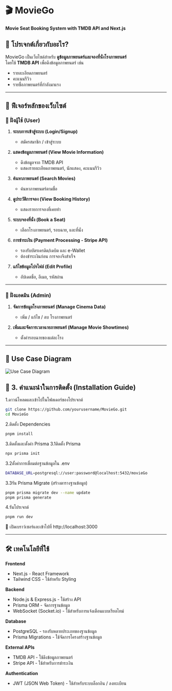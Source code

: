 # 🎬 MovieGo  
**Movie Seat Booking System with TMDB API and Next.js**

## 📖 โปรเจกต์เกี่ยวกับอะไร?  
MovieGo เป็นเว็บไซต์สำหรับ **ดูข้อมูลภาพยนตร์และจองที่นั่งโรงภาพยนตร์**  
โดยใช้ **TMDB API** เพื่อดึงข้อมูลภาพยนตร์ เช่น  
- รายละเอียดภาพยนตร์  
- คะแนนรีวิว  
- รายชื่อภาพยนตร์ที่กำลังมาแรง  

---

## 🚀 **ฟีเจอร์หลักของเว็บไซต์**  

### **🔹 ฝั่งผู้ใช้ (User)**
1. **ระบบการเข้าสู่ระบบ (Login/Signup)**  
   - สมัครสมาชิก / เข้าสู่ระบบ  

2. **แสดงข้อมูลภาพยนตร์ (View Movie Information)**  
   - ดึงข้อมูลจาก TMDB API  
   - แสดงรายละเอียดภาพยนตร์, นักแสดง, คะแนนรีวิว  

3. **ค้นหาภาพยนตร์ (Search Movies)**  
   - ค้นหาภาพยนตร์ตามชื่อ  

4. **ดูประวัติการจอง (View Booking History)**  
   - แสดงรายการจองที่เคยทำ  

5. **ระบบจองที่นั่ง (Book a Seat)**  
   - เลือกโรงภาพยนตร์, รอบฉาย, และที่นั่ง  

6. **การชำระเงิน (Payment Processing - Stripe API)**  
   - รองรับบัตรเครดิต/เดบิต และ e-Wallet  
   - ต้องชำระเงินก่อน การจองจึงสำเร็จ  

7. **แก้ไขข้อมูลโปรไฟล์ (Edit Profile)**  
   - อัปเดตชื่อ, อีเมล, รหัสผ่าน  

---

### **🔹 ฝั่งแอดมิน (Admin)**
1. **จัดการข้อมูลโรงภาพยนตร์ (Manage Cinema Data)**  
   - เพิ่ม / แก้ไข / ลบ โรงภาพยนตร์  

2. **เพิ่มและจัดการเวลาฉายภาพยนตร์ (Manage Movie Showtimes)**  
   - ตั้งค่ารอบฉายของแต่ละโรง  

---

## 📌 **Use Case Diagram**  
![Use Case Diagram](./public/images/use_case_diagram.png)

## 🔧 3. คำแนะนำในการติดตั้ง (Installation Guide)

1.ดาวน์โหลดและเข้าไปในโฟลเดอร์ของโปรเจกต์  
```bash
git clone https://github.com/yourusername/MovieGo.git
cd MovieGo
```
2.ติดตั้ง Dependencies
```bash
pnpm install
```
3.ติดตั้งและตั้งค่า Prisma
  3.1ติดตั้ง Prisma
  ```bash
  npx prisma init
  ```
  3.2ตั้งค่าการเชื่อมต่อฐานข้อมูลใน .env
  ```bash
  DATABASE_URL=postgresql://user:password@localhost:5432/movieGo
  ```
  3.3รัน Prisma Migrate (สร้างตารางฐานข้อมูล)
  ```bash
  pnpm prisma migrate dev --name update
  pnpm prisma generate
  ```
4.รันโปรเจกต์
```bash
pnpm run dev
```
📌 เปิดเบราว์เซอร์และเข้าไปที่ http://localhost:3000

---

## 🛠 เทคโนโลยีที่ใช้  

**Frontend** 
- Next.js - React Framework  
- Tailwind CSS - ใช้สำหรับ Styling  

**Backend**  
- Node.js & Express.js - ใช้สร้าง API  
- Prisma ORM - จัดการฐานข้อมูล
- WebSocket (Socket.io) - ใช้สำหรับการแจ้งเตือนแบบเรียลไทม์

**Database**  
- PostgreSQL - รองรับหลายประเภทของฐานข้อมูล  
- Prisma Migrations - ใช้จัดการโครงสร้างฐานข้อมูล  

**External APIs**  
- TMDB API - ใช้ดึงข้อมูลภาพยนตร์  
- Stripe API - ใช้สำหรับการชำระเงิน  

**Authentication**  
- JWT (JSON Web Token) - ใช้สำหรับระบบล็อกอิน / ลงทะเบียน 
